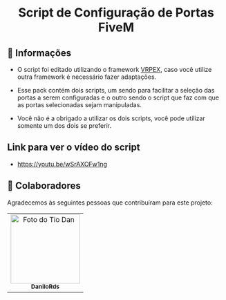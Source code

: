 <h1 align="center">Script de Configuração de Portas FiveM</h1>

## :page_facing_up: Informações

- O script foi editado utilizando o framework [VRPEX](https://docs.fivem.net/natives/), caso você utilize outra framework é necessário fazer adaptações.

- Esse pack contém dois scripts, um sendo para facilitar a seleção das portas a serem configuradas e o outro sendo o script que faz com que as portas selecionadas sejam manipuladas. 

- Você não é a obrigado a utilizar os dois scripts, você pode utilizar somente um dos dois se preferir.

## Link para ver o vídeo do script
- https://youtu.be/wSrAXOFw1ng

## 🤝 Colaboradores

Agradecemos às seguintes pessoas que contribuíram para este projeto:

<table>
  <tr>
    <td align="center"> 
      <a href="#">
        <img src="https://avatars.githubusercontent.com/u/77410497?s=400&u=fa685e95f61bdc3f90e07ebc3122d78dc3f7c071&v=4" width="160px;" alt="Foto do Tio Dan"/><br>
        <sub>
          <b>DaniloRds</b>
        </sub>
      </a>
    </td>
  </tr>
</table>
